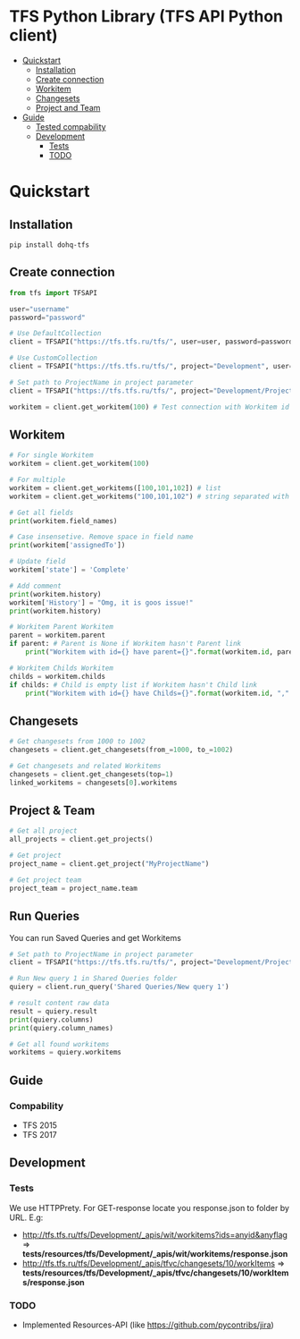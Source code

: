TFS Python Library (TFS API Python client)
==========================================
- [Quickstart](#quickstart)
    - [Installation](#installation)
    - [Create connection](#create-connection)
    - [Workitem](#orkitem)
    - [Changesets](#changesets)
    - [Project and Team](#project-and-team)
- [Guide](#guide)
    - [Tested compability](#tested-compability)
    - [Development](#development)
        - [Tests](#tests)
        - [TODO](#todo)

# Quickstart
## Installation
```
pip install dohq-tfs
```

## Create connection
```python
from tfs import TFSAPI

user="username"
password="password"

# Use DefaultCollection
client = TFSAPI("https://tfs.tfs.ru/tfs/", user=user, password=password)

# Use CustomCollection
client = TFSAPI("https://tfs.tfs.ru/tfs/", project="Development", user=user, password=password)

# Set path to ProjectName in project parameter
client = TFSAPI("https://tfs.tfs.ru/tfs/", project="Development/ProjectName", user=user, password=password)

workitem = client.get_workitem(100) # Test connection with Workitem id
```

## Workitem
```python
# For single Workitem
workitem = client.get_workitem(100)

# For multiple
workitem = client.get_workitems([100,101,102]) # list
workitem = client.get_workitems("100,101,102") # string separated with comma

# Get all fields
print(workitem.field_names)

# Case insensetive. Remove space in field name
print(workitem['assignedTo']) 

# Update field
workitem['state'] = 'Complete' 

# Add comment
print(workitem.history)
workitem['History'] = "Omg, it is goos issue!"
print(workitem.history)

# Workitem Parent Workitem
parent = workitem.parent
if parent: # Parent is None if Workitem hasn't Parent link
    print("Workitem with id={} have parent={}".format(workitem.id, parent.id))

# Workitem Childs Workitem
childs = workitem.childs
if childs: # Child is empty list if Workitem hasn't Child link
    print("Workitem with id={} have Childs={}".format(workitem.id, ",".join([x.id for x in childs])))
```

## Changesets
```python
# Get changesets from 1000 to 1002
changesets = client.get_changesets(from_=1000, to_=1002)

# Get changesets and related Workitems
changesets = client.get_changesets(top=1)
linked_workitems = changesets[0].workitems
```

## Project & Team
```python
# Get all project
all_projects = client.get_projects()

# Get project
project_name = client.get_project("MyProjectName")

# Get project team
project_team = project_name.team
```

## Run Queries
You can run Saved Queries and get Workitems
```python
# Set path to ProjectName in project parameter
client = TFSAPI("https://tfs.tfs.ru/tfs/", project="Development/ProjectName", user=user, password=password)

# Run New query 1 in Shared Queries folder
quiery = client.run_query('Shared Queries/New query 1')

# result content raw data
result = quiery.result
print(quiery.columns)
print(quiery.column_names)

# Get all found workitems
workitems = quiery.workitems
```

## Guide
### Compability
- TFS 2015 
- TFS 2017

## Development
### Tests
We use HTTPPrety. For GET-response locate you response.json to folder by URL. E.g:
- http://tfs.tfs.ru/tfs/Development/_apis/wit/workitems?ids=anyid&anyflag => **tests/resources/tfs/Development/_apis/wit/workitems/response.json**
- http://tfs.tfs.ru/tfs/Development/_apis/tfvc/changesets/10/workItems => **tests/resources/tfs/Development/_apis/tfvc/changesets/10/workItems/response.json**

### TODO
- Implemented Resources-API (like https://github.com/pycontribs/jira)

